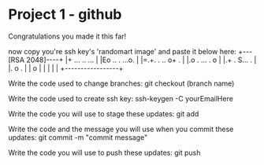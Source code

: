# Project 1 - github

Congratulations you made it this far!

now copy you're ssh key's 'randomart image' and paste it below here:
+---[RSA 2048]----+
|+   ... ..  ...  |
|Eo  .. .  ...o.  |
|=.+. .   .. o+ . |
|.o  .   ... . o  |
|.+ .    S... .   |
|. o         .    |
| o               |
|                 |
|                 |
+-----------------+





Write the code used to change branches: git checkout (branch name)

Write the code used to create ssh key: ssh-keygen -C yourEmailHere

Write the code you will use to stage these updates: git add

Write the code and the message you will use when you commit these updates:  git commit -m "commit message"

Write the code you will use to push these updates: git push
